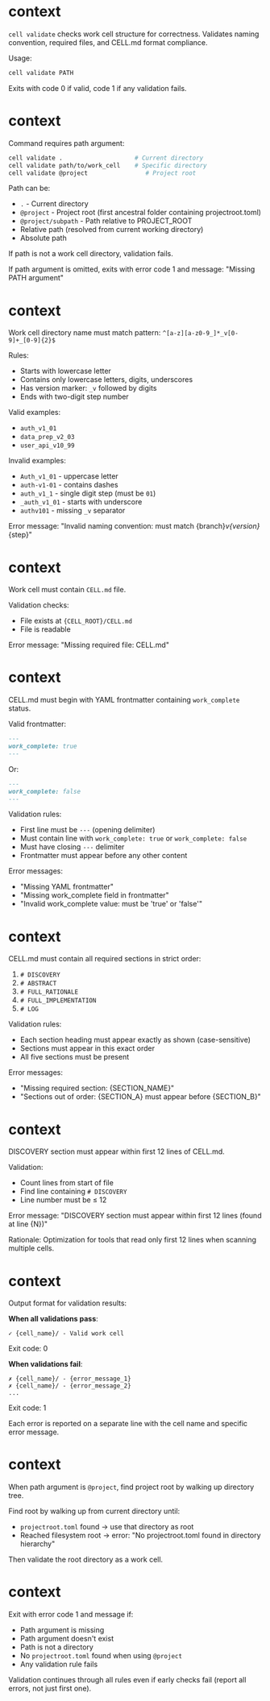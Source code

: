 # context

`cell validate` checks work cell structure for correctness. Validates naming convention, required files, and CELL.md format compliance.

Usage:

```bash
cell validate PATH
```

Exits with code 0 if valid, code 1 if any validation fails.

# context

Command requires path argument:

```bash
cell validate .                    # Current directory
cell validate path/to/work_cell    # Specific directory
cell validate @project                # Project root
```

Path can be:

- `.` - Current directory
- `@project` - Project root (first ancestral folder containing projectroot.toml)
- `@project/subpath` - Path relative to PROJECT_ROOT
- Relative path (resolved from current working directory)
- Absolute path

If path is not a work cell directory, validation fails.

If path argument is omitted, exits with error code 1 and message: "Missing PATH argument"

# context

Work cell directory name must match pattern: `^[a-z][a-z0-9_]*_v[0-9]+_[0-9]{2}$`

Rules:

- Starts with lowercase letter
- Contains only lowercase letters, digits, underscores
- Has version marker: `_v` followed by digits
- Ends with two-digit step number

Valid examples:

- `auth_v1_01`
- `data_prep_v2_03`
- `user_api_v10_99`

Invalid examples:

- `Auth_v1_01` - uppercase letter
- `auth-v1-01` - contains dashes
- `auth_v1_1` - single digit step (must be `01`)
- `_auth_v1_01` - starts with underscore
- `authv101` - missing `_v` separator

Error message: "Invalid naming convention: must match {branch}_v{version}_{step}"

# context

Work cell must contain `CELL.md` file.

Validation checks:

- File exists at `{CELL_ROOT}/CELL.md`
- File is readable

Error message: "Missing required file: CELL.md"

# context

CELL.md must begin with YAML frontmatter containing `work_complete` status.

Valid frontmatter:

```markdown
---
work_complete: true
---
```

Or:

```markdown
---
work_complete: false
---
```

Validation rules:

- First line must be `---` (opening delimiter)
- Must contain line with `work_complete: true` or `work_complete: false`
- Must have closing `---` delimiter
- Frontmatter must appear before any other content

Error messages:

- "Missing YAML frontmatter"
- "Missing work_complete field in frontmatter"
- "Invalid work_complete value: must be 'true' or 'false'"

# context

CELL.md must contain all required sections in strict order:

1. `# DISCOVERY`
2. `# ABSTRACT`
3. `# FULL_RATIONALE`
4. `# FULL_IMPLEMENTATION`
5. `# LOG`

Validation rules:

- Each section heading must appear exactly as shown (case-sensitive)
- Sections must appear in this exact order
- All five sections must be present

Error messages:

- "Missing required section: {SECTION_NAME}"
- "Sections out of order: {SECTION_A} must appear before {SECTION_B}"

# context

DISCOVERY section must appear within first 12 lines of CELL.md.

Validation:

- Count lines from start of file
- Find line containing `# DISCOVERY`
- Line number must be ≤ 12

Error message: "DISCOVERY section must appear within first 12 lines (found at line {N})"

Rationale: Optimization for tools that read only first 12 lines when scanning multiple cells.

# context

Output format for validation results:

**When all validations pass**:

```
✓ {cell_name}/ - Valid work cell
```

Exit code: 0

**When validations fail**:

```
✗ {cell_name}/ - {error_message_1}
✗ {cell_name}/ - {error_message_2}
...
```

Exit code: 1

Each error is reported on a separate line with the cell name and specific error message.

# context

When path argument is `@project`, find project root by walking up directory tree.

Find root by walking up from current directory until:

- `projectroot.toml` found → use that directory as root
- Reached filesystem root → error: "No projectroot.toml found in directory hierarchy"

Then validate the root directory as a work cell.

# context

Exit with error code 1 and message if:

- Path argument is missing
- Path argument doesn't exist
- Path is not a directory
- No `projectroot.toml` found when using `@project`
- Any validation rule fails

Validation continues through all rules even if early checks fail (report all errors, not just first one).
